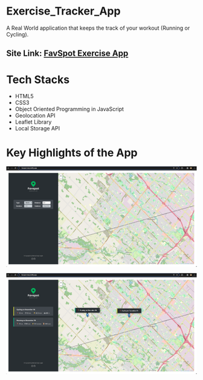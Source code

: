 # Exercise_Tracker_App
 
A Real World application that keeps the track of your workout (Running or Cycling). 

## Site Link: [FavSpot Exercise App](https://favspot-msj.netlify.app/)

# Tech Stacks

- HTML5
- CSS3
- Object Oriented Programming in JavaScript
- Geolocation API
- Leaflet Library
- Local Storage API

# Key Highlights of the App

![Alt text](/app_imgs/app_img2.png?raw=true "Choose Workout Type")

![Alt text](/app_imgs/app_img1.png?raw=true "Click any where on map to begin new workout")
